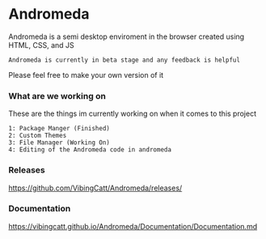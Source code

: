 # Andromeda
Andromeda is a semi desktop enviroment in the browser created using HTML, CSS, and JS

```Andromeda is currently in beta stage and any feedback is helpful```

Please feel free to make your own version of it



### What are we working on
These are the things im currently working on when it comes to this project



```
1: Package Manger (Finished)
2: Custom Themes 
3: File Manager (Working On)
4: Editing of the Andromeda code in andromeda
```

### Releases
<https://github.com/VibingCatt/Andromeda/releases/>

### Documentation
<https://vibingcatt.github.io/Andromeda/Documentation/Documentation.md>
